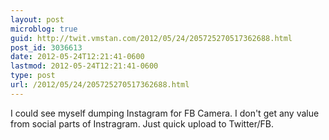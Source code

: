 ```yaml
---
layout: post
microblog: true
guid: http://twit.vmstan.com/2012/05/24/205725270517362688.html
post_id: 3036613
date: 2012-05-24T12:21:41-0600
lastmod: 2012-05-24T12:21:41-0600
type: post
url: /2012/05/24/205725270517362688.html
---
```

I could see myself dumping Instagram for FB Camera. I don't get any value from social parts of Instragram. Just quick upload to Twitter/FB.
